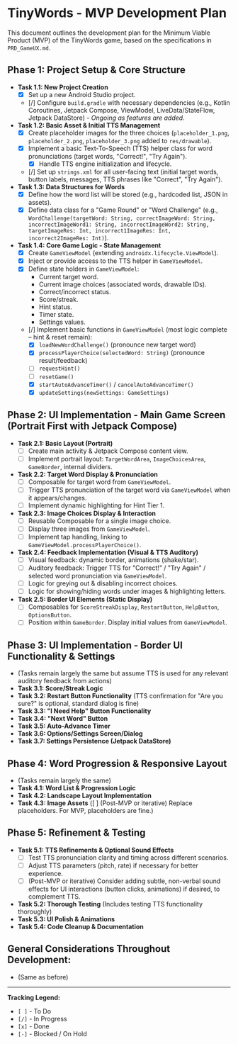 # TinyWords - MVP Development Plan

This document outlines the development plan for the Minimum Viable Product (MVP) of the TinyWords game, based on the specifications in `PRD_GameUX.md`.

## Phase 1: Project Setup & Core Structure

*   **Task 1.1: New Project Creation**
    *   [x] Set up a new Android Studio project.
    *   [/] Configure `build.gradle` with necessary dependencies (e.g., Kotlin Coroutines, Jetpack Compose, ViewModel, LiveData/StateFlow, Jetpack DataStore) - *Ongoing as features are added*.
*   **Task 1.2: Basic Asset & Initial TTS Management**
    *   [x] Create placeholder images for the three choices (`placeholder_1.png`, `placeholder_2.png`, `placeholder_3.png` added to `res/drawable`).
    *   [X] Implement a basic Text-To-Speech (TTS) helper class for word pronunciations (target words, "Correct!", "Try Again").
        *   [X] Handle TTS engine initialization and lifecycle.
    *   [/] Set up `strings.xml` for all user-facing text (initial target words, button labels, messages, TTS phrases like "Correct", "Try Again").
*   **Task 1.3: Data Structures for Words**
    *   [X] Define how the word list will be stored (e.g., hardcoded list, JSON in assets).
    *   [X] Define data class for a "Game Round" or "Word Challenge" (e.g., `WordChallenge(targetWord: String, correctImageWord: String, incorrectImageWord1: String, incorrectImageWord2: String, targetImageRes: Int, incorrect1ImageRes: Int, incorrect2ImageRes: Int)`).
*   **Task 1.4: Core Game Logic - State Management**
    *   [X] Create `GameViewModel` (extending `androidx.lifecycle.ViewModel`).
    *   [X] Inject or provide access to the TTS helper in `GameViewModel`.
    *   [X] Define state holders in `GameViewModel`:
        *   Current target word.
        *   Current image choices (associated words, drawable IDs).
        *   Correct/incorrect status.
        *   Score/streak.
        *   Hint status.
        *   Timer state.
        *   Settings values.
    *   [/] Implement basic functions in `GameViewModel` (most logic complete – hint & reset remain):
        *   [x] `loadNewWordChallenge()` (pronounce new target word)
        *   [x] `processPlayerChoice(selectedWord: String)` (pronounce result/feedback)
        *   [ ] `requestHint()`
        *   [ ] `resetGame()`
        *   [x] `startAutoAdvanceTimer()` / `cancelAutoAdvanceTimer()`
        *   [x] `updateSettings(newSettings: GameSettings)`

## Phase 2: UI Implementation - Main Game Screen (Portrait First with Jetpack Compose)

*   **Task 2.1: Basic Layout (Portrait)**
    *   [ ] Create main activity & Jetpack Compose content view.
    *   [ ] Implement portrait layout: `TargetWordArea`, `ImageChoicesArea`, `GameBorder`, internal dividers.
*   **Task 2.2: Target Word Display & Pronunciation**
    *   [ ] Composable for target word from `GameViewModel`.
    *   [ ] Trigger TTS pronunciation of the target word via `GameViewModel` when it appears/changes.
    *   [ ] Implement dynamic highlighting for Hint Tier 1.
*   **Task 2.3: Image Choices Display & Interaction**
    *   [ ] Reusable Composable for a single image choice.
    *   [ ] Display three images from `GameViewModel`.
    *   [ ] Implement tap handling, linking to `GameViewModel.processPlayerChoice()`.
*   **Task 2.4: Feedback Implementation (Visual & TTS Auditory)**
    *   [ ] Visual feedback: dynamic border, animations (shake/star).
    *   [ ] Auditory feedback: Trigger TTS for "Correct!" / "Try Again" / selected word pronunciation via `GameViewModel`.
    *   [ ] Logic for greying out & disabling incorrect choices.
    *   [ ] Logic for showing/hiding words under images & highlighting letters.
*   **Task 2.5: Border UI Elements (Static Display)**
    *   [ ] Composables for `ScoreStreakDisplay`, `RestartButton`, `HelpButton`, `OptionsButton`.
    *   [ ] Position within `GameBorder`. Display initial values from `GameViewModel`.

## Phase 3: UI Implementation - Border UI Functionality & Settings

*   (Tasks remain largely the same but assume TTS is used for any relevant auditory feedback from actions)
*   **Task 3.1: Score/Streak Logic**
*   **Task 3.2: Restart Button Functionality** (TTS confirmation for "Are you sure?" is optional, standard dialog is fine)
*   **Task 3.3: "I Need Help" Button Functionality**
*   **Task 3.4: "Next Word" Button**
*   **Task 3.5: Auto-Advance Timer**
*   **Task 3.6: Options/Settings Screen/Dialog**
*   **Task 3.7: Settings Persistence (Jetpack DataStore)**

## Phase 4: Word Progression & Responsive Layout

*   (Tasks remain largely the same)
*   **Task 4.1: Word List & Progression Logic**
*   **Task 4.2: Landscape Layout Implementation**
*   **Task 4.3: Image Assets** ([ ] (Post-MVP or iterative) Replace placeholders. For MVP, placeholders are fine.)

## Phase 5: Refinement & Testing

*   **Task 5.1: TTS Refinements & Optional Sound Effects**
    *   [ ] Test TTS pronunciation clarity and timing across different scenarios.
    *   [ ] Adjust TTS parameters (pitch, rate) if necessary for better experience.
    *   [ ] (Post-MVP or iterative) Consider adding subtle, non-verbal sound effects for UI interactions (button clicks, animations) if desired, to complement TTS.
*   **Task 5.2: Thorough Testing** (Includes testing TTS functionality thoroughly)
*   **Task 5.3: UI Polish & Animations**
*   **Task 5.4: Code Cleanup & Documentation**

## General Considerations Throughout Development:
*   (Same as before)

---

**Tracking Legend:**

*   `[ ]` - To Do
*   `[/]` - In Progress
*   `[x]` - Done
*   `[-]` - Blocked / On Hold